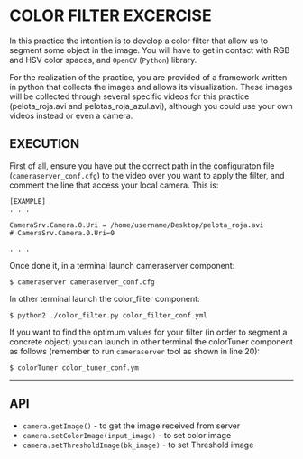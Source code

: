 # COLOR FILTER EXCERCISE
		
In this practice the intention is to develop a color filter that allow us to segment some object in the image. You will have to get in contact with RGB and HSV color spaces, and `OpenCV` (`Python`) library.

For the realization of the practice, you are provided of a framework written in python that collects the images and allows its visualization. These images will be collected through several specific videos for this practice (pelota_roja.avi and pelotas_roja_azul.avi), although you could use your own videos instead or even a camera.


## EXECUTION

First of all, ensure you have put the correct path in the configuraton file (`cameraserver_conf.cfg`) to the video over you want to apply the filter, and comment the line that access your local camera. This is:

```
[EXAMPLE]
. . .

CameraSrv.Camera.0.Uri = /home/username/Desktop/pelota_roja.avi
# CameraSrv.Camera.0.Uri=0

. . .

```

Once done it, in a terminal launch cameraserver component:
```
$ cameraserver cameraserver_conf.cfg
```

In other terminal launch the color_filter component:
```
$ python2 ./color_filter.py color_filter_conf.yml
```

If you want to find the optimum values for your filter (in order to segment a concrete object) you can launch in other terminal the colorTuner component as follows (remember to run `cameraserver` tool as shown in line 20):

```
$ colorTuner color_tuner_conf.ym
```

-------

## API
* `camera.getImage()` - to get the image received from server
* `camera.setColorImage(input_image)` - to set color image
* `camera.setThresholdImage(bk_image)` - to set Threshold image
